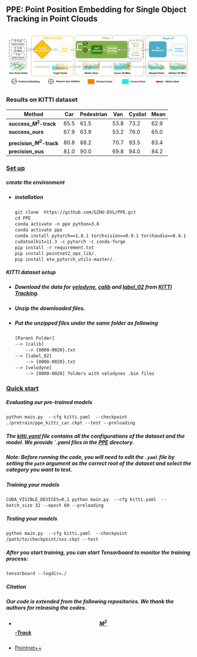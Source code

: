 ## PPE: Point Position Embedding for Single Object Tracking in Point Clouds

![net](net.png)

### Results on KITTI dataset

| Method                      | Car  | Pedestrian | Van  | Cyslist | Mean |
| --------------------------- | ---- | ---------- | ---- | ------- | ---- |
| **success_$M^2$-track**     | 65.5 | 61.5       | 53.8 | 73.2    | 62.9 |
| **success_ours**            | 67.9 | 63.9       | 53.2 | 76.0    | 65.0 |
|                             |      |            |      |         |      |
| **precision_$M^{2}$-track** | 80.8 | 88.2       | 70.7 | 93.5    | 83.4 |
| **precision_ous**           | 81.0 | 90.0       | 69.8 | 94.0    | 84.2 |



### [Set up](#jump)



##### <span id='jump'>create the environment</span>

- ##### installation

	```
	git clone  https://github.com/GZHU-DVL/PPE.git
	cd PPE
	conda activate -n ppe python=3.8
	conda activate ppe
	conda install pytorch==1.8.1 torchvision==0.9.1 torchaudio==0.8.1 cudatoolkit=11.3 -c pytorch -c conda-forge
	pip install -r requirement.txt
	pip install pointnet2_ops_lib/.
	pip install etw_pytorch_utils-master/.
	```

	



##### KITTI dataset setup

- #####       Download the data for [velodyne](http://www.cvlibs.net/download.php?file=data_tracking_velodyne.zip), [calib](http://www.cvlibs.net/download.php?file=data_tracking_calib.zip) and [label_02](http://www.cvlibs.net/download.php?file=data_tracking_label_2.zip) from [KITTI Tracking](http://www.cvlibs.net/datasets/kitti/eval_tracking.php).  

- #####       Unzip the downloaded files. 

- #####       Put the unzipped files under the same folder as following

	```
	[Parent Folder]
	--> [calib]
	    --> {0000-0020}.txt
	--> [label_02]
	    --> {0000-0020}.txt
	--> [velodyne]
	    --> [0000-0020] folders with velodynes .bin files
	```

	



### [Quick start](#start)



##### <span id='start'>Evaluating our pre-trained models</span>

```
python main.py  --cfg kitti.yaml  --checkpoint ./pretrain/ppe_kitti_car.ckpt --test --preloading
```

##### The [kitti.yaml](https://github.com/GZHU-DVL/PPE/kitti.yaml) file contains all the configurations of the dataset and the model. We provide `.yaml files in the [*PPE*](https://github.com/GZHU-DVL/PPE) directory. 

##### Note: Before running the code, you will need to edit the `.yaml` file by setting the `path` argument as the correct root of the dataset and select the category you want to test.



##### Training your models

```
CUDA_VISIBLE_DEVICES=0,1 python main.py  --cfg kitti.yaml  --batch_size 32 --epoch 60 --preloading

```



##### Testing your models

```
python main.py  --cfg kitti.yaml  --checkpoint /path/to/checkpoint/xxx.ckpt --test
```



##### After you start training, you can start Tensorboard to monitor the training process:

```
tensorboard --logdir=./
```



##### Citation

##### Our code is extended from the following repositories. We thank the authors for releasing the codes.

- ##### [$$M^{2}$$-Track](https://github.com/Ghostish/Open3DSOT)

- [Pointnet++](https://github.com/erikwijmans/Pointnet2_PyTorch)

